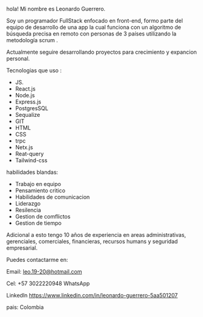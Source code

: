 hola!  Mi nombre es Leonardo Guerrero.

Soy un programador FullStack  enfocado en front-end, formo parte del equipo de desarrollo de una app la cual funciona con un algoritmo de búsqueda precisa en remoto con personas de 3 países utilizando la metodología scrum .

Actualmente seguire desarrollando proyectos para crecimiento y expancion personal.

Tecnologias que uso :
* JS.
* React.js
* Node.js
* Express.js
* PostgresSQL
* Sequalize
* GIT
* HTML
* CSS
* trpc
* Netx.js
* Reat-query
* Tailwind-css

habilidades blandas:

* Trabajo en equipo 
* Pensamiento critico
* Habilidades de comunicacion 
* Liderazgo 
* Resilencia 
* Gestion de comflictos 
* Gestion de tiempo 

Adicional a esto tengo 10 años de experiencia en areas administrativas, gerenciales, comerciales, financieras, recursos humans y seguridad empresarial.


Puedes contactarme en:

Email: leo.19-20@hotmail.com

Cel: +57 3022220948 WhatsApp

Linkedln https://www.linkedin.com/in/leonardo-guerrero-5aa501207

pais: Colombia
